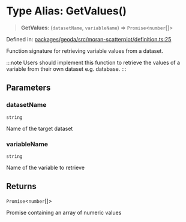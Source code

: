 # Type Alias: GetValues()

> **GetValues**: (`datasetName`, `variableName`) => `Promise`\<`number`[]\>

Defined in: [packages/geoda/src/moran-scatterplot/definition.ts:25](https://github.com/GeoDaCenter/openassistant/blob/fd29806c870b11792765637bc0dc6fbb46bd3016/packages/geoda/src/moran-scatterplot/definition.ts#L25)

Function signature for retrieving variable values from a dataset.

:::note
Users should implement this function to retrieve the values of a variable from their own dataset e.g. database.
:::

## Parameters

### datasetName

`string`

Name of the target dataset

### variableName

`string`

Name of the variable to retrieve

## Returns

`Promise`\<`number`[]\>

Promise containing an array of numeric values
